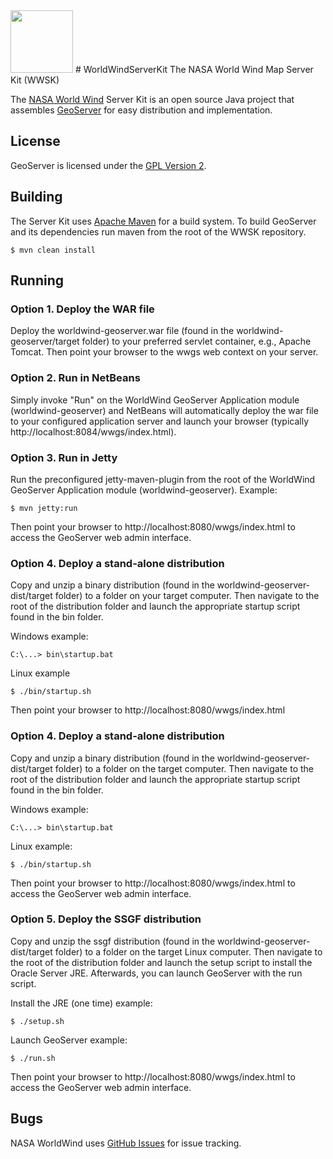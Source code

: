 <img src="https://worldwind.arc.nasa.gov/css/images/nasa-logo.svg" height="100"/> 
# WorldWindServerKit
The NASA World Wind Map Server Kit (WWSK)

The [NASA World Wind](https://worldwind.arc.nasa.gov) Server Kit is an open source Java project 
that assembles [GeoServer](http://geoserver.org/) for easy distribution and implementation.

## License

GeoServer is licensed under the [GPL Version 2](https://www.gnu.org/licenses/gpl-2.0.html). 

## Building

The Server Kit uses [Apache Maven](http://maven.apache.org/) for a build system. To 
build GeoServer and its dependencies run maven from the root of the WWSK repository.

    $ mvn clean install


## Running

### Option 1. Deploy the WAR file
Deploy the worldwind-geoserver.war file (found in the worldwind-geoserver/target folder) 
to your preferred servlet container, e.g., Apache Tomcat. Then point your browser to the 
wwgs web context on your server.

### Option 2. Run in NetBeans
Simply invoke "Run" on the WorldWind GeoServer Application module (worldwind-geoserver) 
and NetBeans will automatically deploy the war file to your configured application server 
and launch your browser (typically http://localhost:8084/wwgs/index.html).

### Option 3. Run in Jetty
Run the preconfigured jetty-maven-plugin from the root of the WorldWind GeoServer Application 
module (worldwind-geoserver). Example:

    $ mvn jetty:run

Then point your browser to http://localhost:8080/wwgs/index.html to access the 
GeoServer web admin interface.

### Option 4. Deploy a stand-alone distribution
Copy and unzip a binary distribution (found in the worldwind-geoserver-dist/target folder) to
a folder on your target computer. Then navigate to the root of the distribution folder 
and launch the appropriate startup script found in the bin folder.

Windows example:

    C:\...> bin\startup.bat

Linux example

    $ ./bin/startup.sh  

Then point your browser to http://localhost:8080/wwgs/index.html

### Option 4. Deploy a stand-alone distribution
Copy and unzip a binary distribution (found in the worldwind-geoserver-dist/target folder) to
a folder on the target computer. Then navigate to the root of the distribution folder 
and launch the appropriate startup script found in the bin folder.

Windows example:

    C:\...> bin\startup.bat

Linux example:

    $ ./bin/startup.sh  

Then point your browser to http://localhost:8080/wwgs/index.html to access the 
GeoServer web admin interface.


### Option 5. Deploy the SSGF distribution
Copy and unzip the ssgf distribution (found in the worldwind-geoserver-dist/target folder) to
a folder on the target Linux computer. Then navigate to the root of the distribution folder 
and launch the setup script to install the Oracle Server JRE.  Afterwards, you can launch
GeoServer with the run script.

Install the JRE (one time) example:

    $ ./setup.sh

Launch GeoServer example:

    $ ./run.sh

Then point your browser to http://localhost:8080/wwgs/index.html to access the 
GeoServer web admin interface.


## Bugs

NASA WorldWind uses [GitHub Issues](https://github.com/NASAWorldWind/WorldWindServerKit/issues) 
for issue tracking.